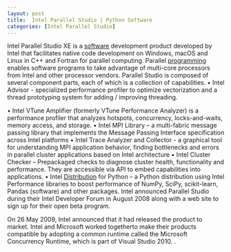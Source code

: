 ```yaml
---
layout: post
title:  Intel Parallel Studio | Python Software
categories: [Intel Parallel Studio]
---
```


Intel Parallel Studio XE is a [software](https://python-software.github.io/Eric-Software) development product developed by Intel that facilitates native code development on Windows, macOS and Linux in C++ and Fortran for parallel computing. Parallel [programming](https://python-software.github.io/Core-Python-Programming) enables software programs to take advantage of multi-core processors from Intel and other processor vendors. Parallel Studio is composed of several component parts, each of which is a collection of capabilities. • Intel Advisor - specialized performance profiler to optimize vectorization and a thread prototyping system for adding / improving threading.

• Intel VTune Amplifier (formerly VTune Performance Analyzer) is a performance profiler that analyzes hotspots, concurrency, locks-and-waits, memory access, and storage. • Intel MPI Library – a multi-fabric message passing library that implements the Message Passing Interface specification across Intel platforms • Intel Trace Analyzer and Collector - a graphical tool for understanding MPI application behavior, finding bottlenecks and errors in parallel cluster applications based on Intel architecture • Intel Cluster Checker – Prepackaged checks to diagnose cluster health, functionality and performance. They are accessible via API to embed capabilities into applications. • Intel [Distribution](https://python-software.github.io/Anaconda-Python-Distribution) for Python – a Python distribution using Intel Performance libraries to boost performance of NumPy, SciPy, scikit-learn, Pandas (software) and other packages. Intel announced Parallel Studio during their Intel Developer Forum in August 2008 along with a web site to sign up for their open beta program.

On 26 May 2009, Intel announced that it had released the product to market. Intel and Microsoft worked togetherto make their products compatible by adopting a common runtime called the Microsoft Concurrency Runtime, which is part of Visual Studio 2010. .

